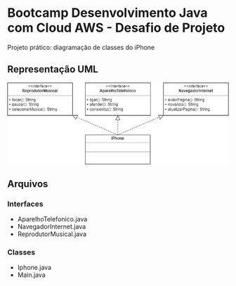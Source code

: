 # Bootcamp Desenvolvimento Java com Cloud AWS - Desafio de Projeto
Projeto prático: diagramação de classes do iPhone

## Representação UML
![](src/images/uml-dio-desafio-classes-iphone.jpg)

## Arquivos
### Interfaces
- AparelhoTelefonico.java
- NavegadorInternet.java
- ReprodutorMusical.java
### Classes
- Iphone.java
- Main.java
